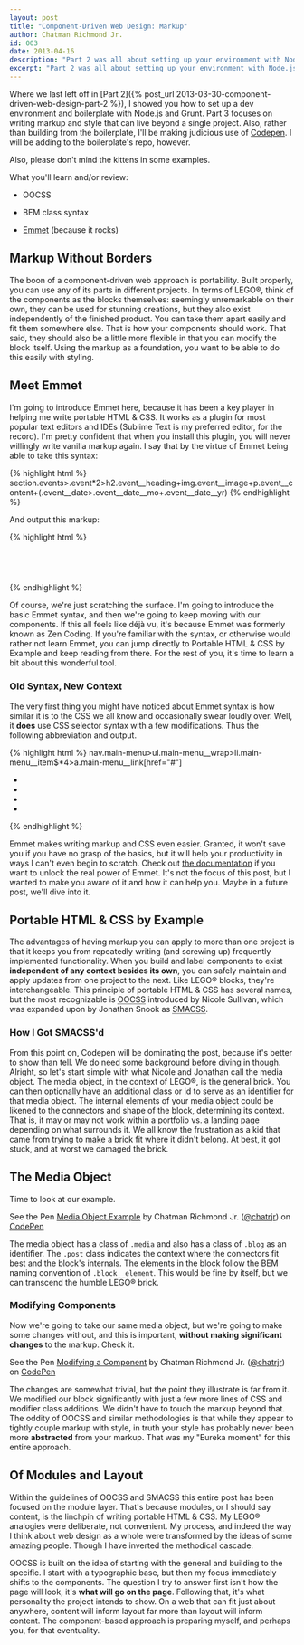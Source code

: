 ```yaml
---
layout: post
title: "Component-Driven Web Design: Markup"
author: Chatman Richmond Jr.
id: 003
date: 2013-04-16
description: "Part 2 was all about setting up your environment with Node.js and Grunt for a slick front-end workflow. Part 3 is all about the markup."
excerpt: "Part 2 was all about setting up your environment with Node.js and Grunt for a slick front-end workflow. Part 3 is all about the markup."
---
```


Where we last left off in [Part 2]({% post_url 2013-03-30-component-driven-web-design-part-2 %}), I showed you how to set up a dev environment and boilerplate with Node.js and Grunt. Part 3 focuses on writing markup and style that can live beyond a single project. Also, rather than building from the boilerplate, I'll be making judicious use of [Codepen](http://codepen.io). I will be adding to the boilerplate's repo, however.





Also, please don't mind the kittens in some examples.





What you'll learn and/or review:







  * OOCSS


  * BEM class syntax


  * [Emmet](http://emmet.io) (because it rocks)





## Markup Without Borders





The boon of a component-driven web approach is portability. Built properly, you can use any of its parts in different projects. In terms of LEGO®, think of the components as the blocks themselves: seemingly unremarkable on their own, they can be used for stunning creations, but they also exist independently of the finished product. You can take them apart easily and fit them somewhere else. That is how your components should work. That said, they should also be a little more flexible in that you can modify the block itself. Using the markup as a foundation, you want to be able to do this easily with styling.





## Meet Emmet





I'm going to introduce Emmet here, because it has been a key player in helping me write portable HTML & CSS. It works as a plugin for most popular text editors and IDEs (Sublime Text is my preferred editor, for the record). I'm pretty confident that when you install this plugin, you will never willingly write vanilla markup again. I say that by the virtue of Emmet being able to take this syntax:



{% highlight html %}
section.events>.event*2>h2.event__heading+img.event__image+p.event__content+(.event__date>.event__date__mo+.event__date__yr)
{% endhighlight %}





And output this markup:



{% highlight html %}
<section class="events">
    <div class="event">
        <h2 class="event__heading"></h2>
        <img src="" alt="" class="event__image">
        <p class="event__content"></p>
        <div class="event__date">
            <div class="event__date__mo"></div>
            <div class="event__date__yr"></div>
        </div>
    </div>
    <div class="event">
        <h2 class="event__heading"></h2>
        <img src="" alt="" class="event__image">
        <p class="event__content"></p>
        <div class="event__date">
            <div class="event__date__mo"></div>
            <div class="event__date__yr"></div>
        </div>
    </div>
</section>
{% endhighlight %}





Of course, we're just scratching the surface. I'm going to introduce the basic Emmet syntax, and then we're going to keep moving with our components. If this all feels like déjà vu, it's because Emmet was formerly known as Zen Coding. If you're familiar with the syntax, or otherwise would rather not learn Emmet, you can jump directly to Portable HTML & CSS by Example and keep reading from there. For the rest of you, it's time to learn a bit about this wonderful tool.





### Old Syntax, New Context





The very first thing you might have noticed about Emmet syntax is how similar it is to the CSS we all know and occasionally swear loudly over. Well, it **does** use CSS selector syntax with a few modifications. Thus the following abbreviation and output.



{% highlight html %}
nav.main-menu>ul.main-menu__wrap>li.main-menu__item$*4>a.main-menu__link[href="#"]

<nav class="main-menu">
    <ul class="main-menu__wrap">
        <li class="main-menu__item1"><a href="#" class="main-menu__link"></a></li>
        <li class="main-menu__item2"><a href="#" class="main-menu__link"></a></li>
        <li class="main-menu__item3"><a href="#" class="main-menu__link"></a></li>
        <li class="main-menu__item4"><a href="#" class="main-menu__link"></a></li>
    </ul>
</nav>
{% endhighlight %}





Emmet makes writing markup and CSS even easier. Granted, it won't save you if you have no grasp of the basics, but it will help your productivity in ways I can't even begin to scratch. Check out [the documentation](http://docs.emmet.io) if you want to unlock the real power of Emmet. It's not the focus of this post, but I wanted to make you aware of it and how it can help you. Maybe in a future post, we'll dive into it.





## Portable HTML & CSS by Example





The advantages of having markup you can apply to more than one project is that it keeps you from repeatedly writing (and screwing up) frequently implemented functionality. When you build and label components to exist **independent of any context besides its own**, you can safely maintain and apply updates from one project to the next. Like LEGO® blocks, they're interchangeable. This principle of portable HTML & CSS has several names, but the most recognizable is <abbr title="Object-Oriented CSS">OOCSS</abbr> introduced by Nicole Sullivan, which was expanded upon by Jonathan Snook as <abbr title="Scalable and Modular CSS">SMACSS</abbr>.





### How I Got SMACSS'd





From this point on, Codepen will be dominating the post, because it's better to show than tell. We do need some background before diving in though. Alright, so let's start simple with what Nicole and Jonathan call the media object. The media object, in the context of LEGO®, is the general brick. You can then optionally have an additional class or id to serve as an identifier for that media object. The internal elements of your media object could be likened to the connectors and shape of the block, determining its context. That is, it may or may not work within a portfolio vs. a landing page depending on what surrounds it. We all know the frustration as a kid that came from trying to make a brick fit where it didn't belong. At best, it got stuck, and at worst we damaged the brick.





## The Media Object





Time to look at our example.




<p data-height="268" data-theme-id="0" data-slug-hash="ocIpz" data-user="chatrjr" data-default-tab="result" class='codepen'>See the Pen <a href='http://codepen.io/chatrjr/pen/ocIpz'>Media Object Example</a> by Chatman Richmond Jr. (<a href='http://codepen.io/chatrjr'>@chatrjr</a>) on <a href='http://codepen.io'>CodePen</a></p>
<script async src="//codepen.io/assets/embed/ei.js"></script>




The media object has a class of `.media` and also has a class of `.blog` as an identifier. The `.post` class indicates the context where the connectors fit best and the block's internals. The elements in the block follow the BEM naming convention of `.block__element`. This would be fine by itself, but we can transcend the humble LEGO® brick.





### Modifying Components





Now we're going to take our same media object, but we're going to make some changes without, and this is important, **without making significant changes** to the markup. Check it.




<p data-height="268" data-theme-id="0" data-slug-hash="BjJrf" data-user="chatrjr" data-default-tab="result" class='codepen'>See the Pen <a href='http://codepen.io/chatrjr/pen/BjJrf'>Modifying a Component</a> by Chatman Richmond Jr. (<a href='http://codepen.io/chatrjr'>@chatrjr</a>) on <a href='http://codepen.io'>CodePen</a></p>
<script async src="//codepen.io/assets/embed/ei.js"></script>






The changes are somewhat trivial, but the point they illustrate is far from it. We modified our block significantly with just a few more lines of CSS and modifier class additions. We didn't have to touch the markup beyond that. The oddity of OOCSS and similar methodologies is that while they appear to tightly couple markup with style, in truth your style has probably never been more **abstracted** from your markup. That was my "Eureka moment" for this entire approach.





## Of Modules and Layout





Within the guidelines of OOCSS and SMACSS this entire post has been focused on the module layer. That's because modules, or I should say content, is the linchpin of writing portable HTML & CSS. My LEGO® analogies were deliberate, not convenient. My process, and indeed the way I think about web design as a whole were transformed by the ideas of some amazing people. Though I have inverted the methodical cascade.





OOCSS is built on the idea of starting with the general and building to the specific. I start with a typographic base, but then my focus immediately shifts to the components. The question I try to answer first isn't how the page will look, it's **what will go on the page**. Following that, it's what personality the project intends to show. On a web that can fit just about anywhere, content will inform layout far more than layout will inform content. The component-based approach is preparing myself, and perhaps you, for that eventuality.
